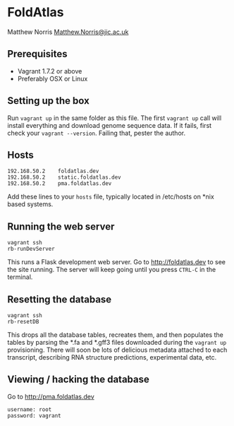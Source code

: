 # FoldAtlas
Matthew Norris <Matthew.Norris@jic.ac.uk>

## Prerequisites

- Vagrant 1.7.2 or above
- Preferably OSX or Linux 

## Setting up the box

Run `vagrant up` in the same folder as this file. The first `vagrant up` call will install everything and download genome sequence data. If it fails, first check your `vagrant --version`. Failing that, pester the author.

## Hosts

	192.168.50.2	foldatlas.dev
	192.168.50.2    static.foldatlas.dev
	192.168.50.2    pma.foldatlas.dev

Add these lines to your `hosts` file, typically located in /etc/hosts on *nix based systems.

## Running the web server

    vagrant ssh
    rb-runDevServer

This runs a Flask development web server. Go to http://foldatlas.dev to see the site running. The server will keep going until you press `CTRL-C` in the terminal.

## Resetting the database

    vagrant ssh
    rb-resetDB

This drops all the database tables, recreates them, and then populates the tables by parsing the *.fa and *.gff3 files downloaded during the `vagrant up` provisioning. There will soon be lots of delicious metadata attached to each transcript, describing RNA structure predictions, experimental data, etc.

## Viewing / hacking the database

Go to http://pma.foldatlas.dev

    username: root
    password: vagrant


